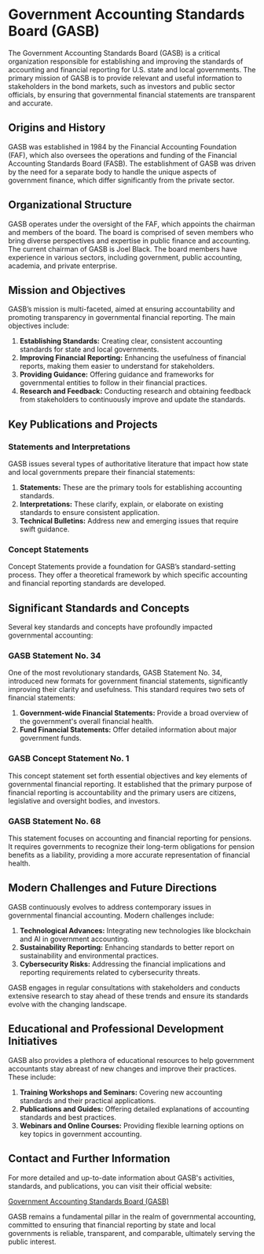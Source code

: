 # Government Accounting Standards Board (GASB)

The Government Accounting Standards Board (GASB) is a critical organization responsible for establishing and improving the standards of accounting and financial reporting for U.S. state and local governments. The primary mission of GASB is to provide relevant and useful information to stakeholders in the bond markets, such as investors and public sector officials, by ensuring that governmental financial statements are transparent and accurate.

## Origins and History

GASB was established in 1984 by the Financial Accounting Foundation (FAF), which also oversees the operations and funding of the Financial Accounting Standards Board (FASB). The establishment of GASB was driven by the need for a separate body to handle the unique aspects of government finance, which differ significantly from the private sector.

## Organizational Structure

GASB operates under the oversight of the FAF, which appoints the chairman and members of the board. The board is comprised of seven members who bring diverse perspectives and expertise in public finance and accounting. The current chairman of GASB is Joel Black. The board members have experience in various sectors, including government, public accounting, academia, and private enterprise.

## Mission and Objectives

GASB’s mission is multi-faceted, aimed at ensuring accountability and promoting transparency in governmental financial reporting. The main objectives include:

1. **Establishing Standards:** Creating clear, consistent accounting standards for state and local governments.
2. **Improving Financial Reporting:** Enhancing the usefulness of financial reports, making them easier to understand for stakeholders.
3. **Providing Guidance:** Offering guidance and frameworks for governmental entities to follow in their financial practices.
4. **Research and Feedback:** Conducting research and obtaining feedback from stakeholders to continuously improve and update the standards.

## Key Publications and Projects

### Statements and Interpretations

GASB issues several types of authoritative literature that impact how state and local governments prepare their financial statements:

1. **Statements:** These are the primary tools for establishing accounting standards.
2. **Interpretations:** These clarify, explain, or elaborate on existing standards to ensure consistent application.
3. **Technical Bulletins:** Address new and emerging issues that require swift guidance.

### Concept Statements

Concept Statements provide a foundation for GASB’s standard-setting process. They offer a theoretical framework by which specific accounting and financial reporting standards are developed.

## Significant Standards and Concepts

Several key standards and concepts have profoundly impacted governmental accounting:

### GASB Statement No. 34

One of the most revolutionary standards, GASB Statement No. 34, introduced new formats for government financial statements, significantly improving their clarity and usefulness. This standard requires two sets of financial statements:

1. **Government-wide Financial Statements:** Provide a broad overview of the government's overall financial health.
2. **Fund Financial Statements:** Offer detailed information about major government funds.

### GASB Concept Statement No. 1

This concept statement set forth essential objectives and key elements of governmental financial reporting. It established that the primary purpose of financial reporting is accountability and the primary users are citizens, legislative and oversight bodies, and investors.

### GASB Statement No. 68

This statement focuses on accounting and financial reporting for pensions. It requires governments to recognize their long-term obligations for pension benefits as a liability, providing a more accurate representation of financial health.

## Modern Challenges and Future Directions

GASB continuously evolves to address contemporary issues in governmental financial accounting. Modern challenges include:

1. **Technological Advances:** Integrating new technologies like blockchain and AI in government accounting.
2. **Sustainability Reporting:** Enhancing standards to better report on sustainability and environmental practices.
3. **Cybersecurity Risks:** Addressing the financial implications and reporting requirements related to cybersecurity threats.

GASB engages in regular consultations with stakeholders and conducts extensive research to stay ahead of these trends and ensure its standards evolve with the changing landscape.

## Educational and Professional Development Initiatives

GASB also provides a plethora of educational resources to help government accountants stay abreast of new changes and improve their practices. These include:

1. **Training Workshops and Seminars:** Covering new accounting standards and their practical applications.
2. **Publications and Guides:** Offering detailed explanations of accounting standards and best practices.
3. **Webinars and Online Courses:** Providing flexible learning options on key topics in government accounting.

## Contact and Further Information

For more detailed and up-to-date information about GASB's activities, standards, and publications, you can visit their official website:

[Government Accounting Standards Board (GASB)](https://www.gasb.org)

GASB remains a fundamental pillar in the realm of governmental accounting, committed to ensuring that financial reporting by state and local governments is reliable, transparent, and comparable, ultimately serving the public interest.
